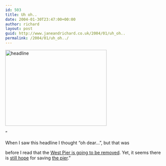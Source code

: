 ```yaml
---
id: 503
title: Uh oh..
date: 2004-01-30T23:47:00+00:00
author: richard
layout: post
guid: http://www.janeandrichard.co.uk/2004/01/uh_oh..
permalink: /2004/01/uh_oh../
---
```


<img src="http://v1.janeandrichard.co.uk/blog/p800/2004/01/eubank.jpg" width="320" height="240" alt="headline" /> 

&#8221;
  
When I saw this headline I thought &#8220;oh dear&#8230;&#8221;, but that was
  
before I read that the [West Pier is going to be removed](http://www.thisisbrightonandhove.co.uk/brighton__hove/archive/2004/01/29/NEWS10ZM.html). Yet, it seems there is [still hope](http://news.scotsman.com/latest.cfm?id=2473271) for saving [the pier](http://v1.janeandrichard.co.uk/photos/2003_03_28/).&#8221;